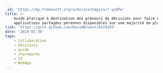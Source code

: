 ```yaml
---
_id: 'https://my.framasoft.org/u/borisschapira/?-yu6Pw'
title: >-
    Guide pratique à destination des preneurs de décisions pour faire des
    applications partagées pérennes disponibles sur une majorité de plateformes
link: 'https://gist.github.com/DavidBruant/8519103'
date: '2014-01-30'
tags:
    - Collaboration
    - décisions
    - guide
    - sharemarks
    - SI
    - WebApp
---
```


<div class="markdown"><p></p></div>
